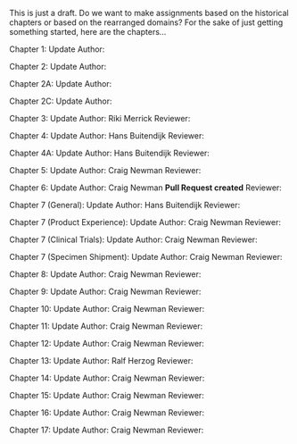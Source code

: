 This is just a draft.  Do we want to make assignments based on the historical chapters or based on the rearranged domains?  For the sake of just getting something started, here are the chapters...

Chapter 1: Update Author: 

Chapter 2: Update Author: 

Chapter 2A: Update Author: 

Chapter 2C: Update Author: 

Chapter 3: Update Author: Riki Merrick  Reviewer:

Chapter 4: Update Author: Hans Buitendijk  Reviewer:

Chapter 4A: Update Author: Hans Buitendijk  Reviewer:

Chapter 5: Update Author: Craig Newman  Reviewer:

Chapter 6: Update Author: Craig Newman  **Pull Request created**  Reviewer:

Chapter 7 (General): Update Author: Hans Buitendijk  Reviewer:

Chapter 7 (Product Experience): Update Author: Craig Newman  Reviewer:

Chapter 7 (Clinical Trials): Update Author: Craig Newman  Reviewer:

Chapter 7 (Specimen Shipment): Update Author: Craig Newman  Reviewer:

Chapter 8: Update Author: Craig Newman  Reviewer: 

Chapter 9: Update Author: Craig Newman  Reviewer: 

Chapter 10: Update Author: Craig Newman  Reviewer: 

Chapter 11: Update Author: Craig Newman  Reviewer:

Chapter 12: Update Author: Craig Newman  Reviewer:

Chapter 13: Update Author: Ralf Herzog  Reviewer:

Chapter 14: Update Author: Craig Newman  Reviewer:

Chapter 15: Update Author: Craig Newman  Reviewer:

Chapter 16: Update Author: Craig Newman  Reviewer:

Chapter 17: Update Author: Craig Newman  Reviewer:
